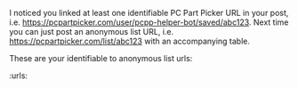 I noticed you linked at least one identifiable PC Part Picker URL in your post, 
i.e. https://pcpartpicker.com/user/pcpp-helper-bot/saved/abc123. 
Next time you can just post an anonymous list URL, i.e. https://pcpartpicker.com/list/abc123 with an accompanying table.

These are your identifiable to anonymous list urls:

:urls: